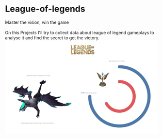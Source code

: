 # League-of-legends
Master the vision, win the game
<br>
<br>
On this Projects I'll try to collect data about league of legend gameplays to analyse it and find the secret to get the victory.
![image](https://github.com/RuimanDiaz/League-of-legends/blob/main/League%20of%20Ryds.png)
